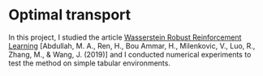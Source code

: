 # Optimal transport

In this project, I studied the article [Wasserstein Robust Reinforcement Learning](https://arxiv.org/abs/1907.13196) [Abdullah, M. A., Ren, H., Bou Ammar, H., Milenkovic, V., Luo, R., Zhang, M., & Wang, J. (2019)] and I conducted numerical experiments to test the method on simple tabular environments.
